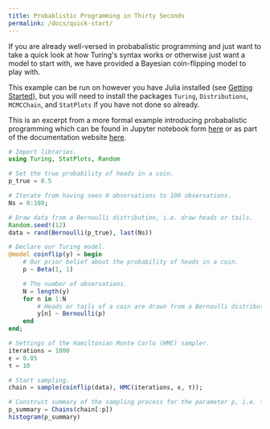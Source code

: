 ```yaml
---
title: Probablistic Programming in Thirty Seconds
permalink: /docs/quick-start/
---
```


If you are already well-versed in probabalistic programming and just want to take a quick look at how Turing's syntax works or otherwise just want a model to start with, we have provided a Bayesian coin-flipping model to play with.

This example can be run on however you have Julia installed (see [Getting Started](get-started.md)), but you will need to install the packages `Turing`, `Distributions`, `MCMCChain`, and `StatPlots` if you have not done so already.

This is an excerpt from a more formal example introducing probabalistic programming which can be found in Jupyter notebook form [here](https://github.com/TuringLang/TuringTutorials/blob/master/0_Introduction.ipynb) or as part of the documentation website [here](0_Introduction.md).

```julia
# Import libraries.
using Turing, StatPlots, Random

# Set the true probability of heads in a coin.
p_true = 0.5

# Iterate from having seen 0 observations to 100 observations.
Ns = 0:100;

# Draw data from a Bernoulli distribution, i.e. draw heads or tails.
Random.seed!(12)
data = rand(Bernoulli(p_true), last(Ns))

# Declare our Turing model.
@model coinflip(y) = begin
    # Our prior belief about the probability of heads in a coin.
    p ~ Beta(1, 1)

    # The number of observations.
    N = length(y)
    for n in 1:N
        # Heads or tails of a coin are drawn from a Bernoulli distribution.
        y[n] ~ Bernoulli(p)
    end
end;

# Settings of the Hamiltonian Monte Carlo (HMC) sampler.
iterations = 1000
ϵ = 0.05
τ = 10

# Start sampling.
chain = sample(coinflip(data), HMC(iterations, ϵ, τ));

# Construct summary of the sampling process for the parameter p, i.e. the probability of heads in a coin.
p_summary = Chains(chain[:p])
histogram(p_summary)
```
